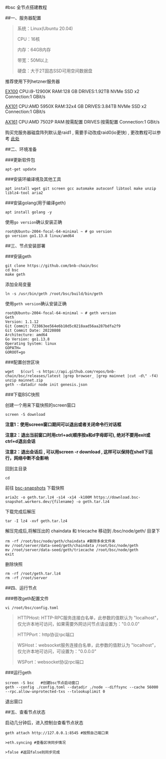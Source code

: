 #bsc 全节点搭建教程

##一、服务器配置
>系统：Linux(Ubuntu 20.04)
> 
>CPU：16核
> 
>内存：64GB内存
> 
>带宽：50M以上
> 
>硬盘：大于2T固态SSD可用空间数据盘
 
推荐使用下列hetzner服务器

[EX100](https://www.hetzner.com/dedicated-rootserver/ex100/configurator#/)
CPU:i9-12900K RAM:128 GB DRIVES:1.92TB NVMe SSD x2 Connection:1 GBit/s


[AX101](https://www.hetzner.com/dedicated-rootserver/ax101/configurator#/)
CPU:AMD 5950X RAM:32x4 GB DRIVES:3.84TB NVMe SSD x2 Connection:1 GBit/s

[AX161](https://www.hetzner.com/dedicated-rootserver/ax161/configurator/)
CPU:AMD 7502P RAM:按需配置 DRIVES:按需配置 Connection:1 GBit/s

购买完服务器磁盘阵列默认是raid1 , 需要手动改成raid0(io更快) , 更改教程可以参考 [此处](https://npchk.info/hetzner-raid0/)

##二、环境准备

###更新软件包

    apt-get update
    
###安装环编译境及其他工具

    apt install wget git screen gcc automake autoconf libtool make unzip liblz4-tool aria2

###安装golang(用于编译geth)

    apt install golang -y

使用`go version`确认安装正确

    root@Ubuntu-2004-focal-64-minimal ~ # go version
    go version go1.13.8 linux/amd64


##三、节点安装部署

###安装geth

    git clone https://github.com/bnb-chain/bsc
    cd bsc
    make geth

添加全局变量

    ln -s /usr/bin/geth /root/bsc/build/bin/geth

使用`geth version`确认安装正确

    root@Ubuntu-2004-focal-64-minimal ~ # geth version
    Geth
    Version: 1.1.12
    Git Commit: 723863ee564e6b10d5c0218aad56aa287bdfa2f9
    Git Commit Date: 20220808
    Architecture: amd64
    Go Version: go1.13.8
    Operating System: linux
    GOPATH=
    GOROOT=go

###配置创世区块

    wget   $(curl -s https://api.github.com/repos/bnb-chain/bsc/releases/latest |grep browser_ |grep mainnet |cut -d\" -f4)
    unzip mainnet.zip
    geth --datadir node init genesis.json

###下载BSC快照

创建一个用来下载快照的screen窗口

    screen -S download

**注意1：使用screen窗口期间可以退出或者关闭命令行对话框**

**注意2：退出当前窗口时用ctrl+ad(顺序按a和d字母即可), 绝对不要用exit或ctrl+d退出会话**

**注意2：退出会话后 , 可以用screen -r download , 这样可以保持在shell下运行，网络中断不会影响**

回到主目录

    cd 


前往 [bsc-snapshots](https://github.com/bnb-chain/bsc-snapshots) 下载快照

    aria2c -o geth.tar.lz4 -s14 -x14 -k100M https://download.bsc-snapshot.workers.dev/{filename} -o geth.tar.lz4

下载完成后解压
    
    tar -I lz4 -xvf geth.tar.lz4

解压完成后,将解压出的 chaindata 和 triecache 移动到 /bsc/node/geth/ 目录下
    
    rm -rf /root/bsc/node/geth/chaindata #删除多余文件夹
    mv /root/server/data-seed/geth/chaindata /root/bsc/node/geth
    mv /root/server/data-seed/geth/triecache /root/bsc/node/geth
    exit

删除快照

    rm -rf /root/geth.tar.lz4
    rm -rf /root/server

##四、运行节点

###修改geth配置文件
    
    vi /root/bsc/config.toml

> HTTPHost: HTTP-RPC服务连接白名单，此参数的值默认为 "localhost"，仅允许本地可访问，如果需要外网访问节点请设置为："0.0.0.0"
>
> HTTPPort：http协议rpc端口

>WSHost：websocket服务连接白名单，此参数的值默认为 "localhost"，仅允许本地可访问，可设置为："0.0.0.0"
>
>WSPort：websocket协议rpc端口

###运行geth

    screen -S bsc	#创建bsc节点启动窗口
    geth --config ./config.toml --datadir ./node --diffsync --cache 56000 --rpc.allow-unprotected-txs --txlookuplimit 0
退出窗口

##五、查看节点状态

启动几分钟后，进入控制台查看节点状态

    geth attach http://127.0.0.1:8545 #按照自己端口来

    >eth.syncing #查看区块同步情况

    >false #返回false则同步完成


